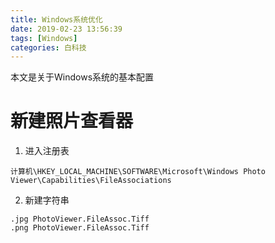 ```yaml
---
title: Windows系统优化
date: 2019-02-23 13:56:39
tags: [Windows]
categories: 白科技
---
```

本文是关于Windows系统的基本配置
<!--more-->
# 新建照片查看器
1. 进入注册表
```
计算机\HKEY_LOCAL_MACHINE\SOFTWARE\Microsoft\Windows Photo Viewer\Capabilities\FileAssociations
```
2. 新建字符串
```
.jpg PhotoViewer.FileAssoc.Tiff
.png PhotoViewer.FileAssoc.Tiff
```